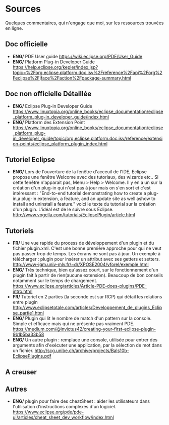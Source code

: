 
# Sources
Quelques commentaires, qui n'engage que moi, sur les ressources trouvées en ligne.

## Doc officielle
+ **ENG/** PDE User guide
https://wiki.eclipse.org/PDE/User_Guide
+ **ENG/** Platform Plug-in Developer Guide
https://help.eclipse.org/kepler/index.jsp?topic=%2Forg.eclipse.platform.doc.isv%2Freference%2Fapi%2Forg%2Feclipse%2Fjface%2Faction%2Fpackage-summary.html

## Doc non officielle Détaillée
+ **ENG/** Eclipse Plug-in Developer Guide
https://www.linuxtopia.org/online_books/eclipse_documentation/eclipse_platform_plug-in_developer_guide/index.html
+ **ENG/** Platform des Extension Point 
https://www.linuxtopia.org/online_books/eclipse_documentation/eclipse_platform_plug-in_developer_guide/topic/org.eclipse.platform.doc.isv/reference/extension-points/eclipse_platform_plugin_index.html

## Tutoriel Eclipse
+ **ENG/** Lors de l'ouverture de la fenêtre d'acceuil de l'IDE, Eclipse propose une fenêtre Welcome avec des tutoriaux, des wizards etc.. Si cette fenêtre n'apparait pas, Menu > Help > Welcome. Il y en a un sur la création d'un plug-in qui n'est pas à jour mais on s'en sort et c'est intéressant : "End-to-end tutorial demonstrating how to create a plug-in,a plug-in extension, a feature, and an update site as well ashow to install and uninstall a feature." 
voici le texte du tutorial sur la création d'un plugin. L'idéal est de le suivre sous Eclipse. 
http://www.vogella.com/tutorials/EclipsePlugin/article.html

## Tutoriels 
+ **FR/** Une vue rapide du process de développement d'un plugin et du fichier plugin.xml. C'est une bonne première approche pour qui ne veut pas passer trop de temps. 
Les écrans ne sont pas à jour. Un exemple à télécharger : plugin pour insérer un attribut avec ses getters et setters. 
http://www-igm.univ-mlv.fr/~dr/XPOSE2004/vforel/exemple.html
+ **ENG/** Très technique, bien qu'assez court, sur le fonctionnement d'un plugin fait à partir de rien(aucune extension). Beaucoup de bon conseils notamment sur le temps de chargement. 
https://www.eclipse.org/articles/Article-PDE-does-plugins/PDE-intro.html
+ **FR/** Tutoriel en 2 parties (la seconde est sur RCP) qui détail les relations entre plugin 
http://www.eclipsetotale.com/articles/Developpement_de_plugins_Eclipse_partie1.html 
+ **ENG/** Plugin qui lit le nombre de match d'un pattern sur la console. Simple et efficace mais qui ne présente pas vraiment PDE. 
https://medium.com/@invictus42/creating-your-first-eclipse-plugin-9b1b5ba33b58
+ **ENG/**  Un autre plugin : remplace une console, utilisée pour entrer des arguments afin d'exécuter une application, par la sélection de mot dans un fichier. 
http://scg.unibe.ch/archive/projects/Bals10b-EclipsePlugins.pdf

## A creuser

## Autres
+ **ENG/** plugin pour faire des cheatSheet : aider les utilisateurs dans l'utilisation d'instructions complexes d'un logiciel.
https://www.eclipse.org/pde/pde-ui/articles/cheat_sheet_dev_workflow/index.html
